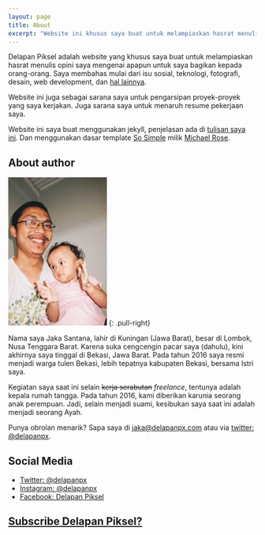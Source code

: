 ```yaml
---
layout: page
title: About
excerpt: "Website ini khusus saya buat untuk melampiaskan hasrat menulis opini saya mengenai apapun untuk saya bagikan kepada orang-orang."
---
```


Delapan Piksel adalah website yang khusus saya buat untuk melampiaskan hasrat menulis opini saya mengenai apapun untuk saya bagikan kepada orang-orang. Saya membahas mulai dari isu sosial, teknologi, fotografi, desain, web development, dan [hal lainnya](/archives).

Website ini juga sebagai sarana saya untuk pengarsipan proyek-proyek yang saya kerjakan. Juga sarana saya untuk menaruh resume pekerjaan saya.

Website ini saya buat menggunakan jekyll, penjelasan ada di [tulisan saya ini](/notes/beralih-ke-jekyll). Dan menggunakan dasar template [So Simple](https://mademistakes.com/work/so-simple-jekyll-theme/) milik [Michael Rose](https://mademistakes.com/). 

## About author

![Foto Bareng](/images/about.jpg "Foto bareng")
{: .pull-right}

Nama saya Jaka Santana, lahir di Kuningan (Jawa Barat), besar di Lombok, Nusa Tenggara Barat. Karena suka cengcengin pacar saya (dahulu), kini akhirnya saya tinggal di Bekasi, Jawa Barat. Pada tahun 2016 saya resmi menjadi warga tulen Bekasi, lebih tepatnya kabupaten Bekasi, bersama Istri saya.

Kegiatan saya saat ini selain ~~kerja serabutan~~ *freelance*, tentunya adalah kepala rumah tangga. Pada tahun 2016, kami diberikan karunia seorang anak perempuan. Jadi, selain menjadi suami, kesibukan saya saat ini adalah menjadi seorang Ayah.

Punya obrolan menarik? Sapa saya di [jaka@delapanpx.com](mailto:jaka@delapanpx.com) atau via [twitter: @delapanpx](https://twitter.com/delapanpx).

## Social Media

- [Twitter: @delapanpx](https://twitter.com/delapanpx)
- [Instagram: @delapanpx](https://instagram.com/delapanpx)
- [Facebook: Delapan Piksel](https://facebook.com/delapanpiksel)

## [Subscribe Delapan Piksel?](/feed.xml)
